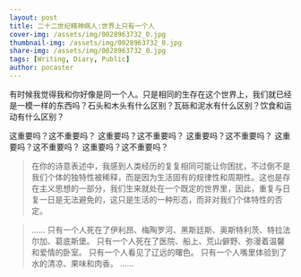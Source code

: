 ```yaml
---
layout: post
title: 二十二世纪精神病人:世界上只有一个人
cover-img: /assets/img/0028963732_0.jpg
thumbnail-img: /assets/img/0028963732_0.jpg
share-img: /assets/img/0028963732_0.jpg
tags: [Writing, Diary, Public]
author: pocaster
---
```


有时候我觉得我和你好像是同一个人。只是相同的生存在这个世界上，我们就已经是一模一样的东西吗？石头和木头有什么区别？瓦砾和泥水有什么区别？饮食和运动有什么区别？

这重要吗？这不重要吗？
这重要吗？这不重要吗？
这重要吗？这不重要吗？
这重要吗？这不重要吗？
这重要吗？这不重要吗？

>  在你的诗意表述中，我感到人类经历的复复相同可能让你困扰，不过倒不是我们个体的独特性被稀释，而是因为生活固有的规律性和周期性。这也是存在主义思想的一部分，我们生来就处在一个既定的世界里，因此，重复与日复一日是无法避免的，这只是生活的一种形态，而非对我们个体特性的否定。

> ……
> 只有一个人死在了伊利昂、梅陶罗河、黑斯廷斯、奥斯特利茨、特拉法尔加、葛底斯堡。
> 只有一个人死在了医院、船上、荒山僻野、弥漫着温馨和爱情的卧室。
> 只有一个人看见了辽远的曙色。
> 只有一个人嘴里体验到了水的清凉、果味和肉香。
> ……

